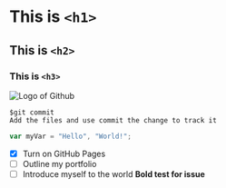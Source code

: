 # This is `<h1>` 
## This is `<h2>`
### This is `<h3>`
![Logo of Github](https://w7.pngwing.com/pngs/914/758/png-transparent-github-social-media-computer-icons-logo-android-github-logo-computer-wallpaper-banner-thumbnail.png)
```
$git commit
Add the files and use commit the change to track it
```
```javascript
var myVar = "Hello", "World!";
```
- [x] Turn on GitHub Pages
- [ ] Outline my portfolio
- [ ] Introduce myself to the world
**Bold test for issue**
